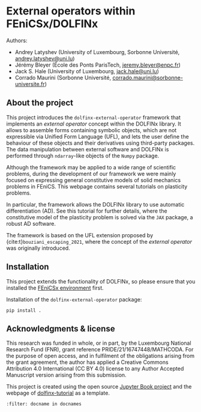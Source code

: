 # External operators within FEniCSx/DOLFINx

Authors:
* Andrey Latyshev (University of Luxembourg, Sorbonne Université,
  andrey.latyshev@uni.lu)
* Jérémy Bleyer (École des Ponts ParisTech, jeremy.bleyer@enpc.fr)
* Jack S. Hale (University of Luxembourg, jack.hale@uni.lu)
* Corrado Maurini (Sorbonne Université, corrado.maurini@sorbonne-universite.fr)

## About the project

This project introduces the `dolfinx-external-operator` framework that
implements an *external operator* concept within the DOLFINx library. It allows
to assemble forms containing symbolic objects, which are not expressible via
Unified Form Language (UFL), and lets the user define the behaviour of these
objects and their derivatives using third-party packages. The data manipulation
between external software and DOLFINx is performed through `ndarray`-like
objects of the `Numpy` package.

Although the framework may be applied to a wide range of scientific problems,
during the development of our framework we were mainly focused on expressing
general constitutive models of solid mechanics problems in FEniCS. This webpage
contains several tutorials on plasticity problems.

In particular, the framework allows the DOLFINx library to use automatic
differentiation (AD). See this tutorial for further details, where the
constitutive model of the plasticity problem is solved via the `JAX` package, a
robust AD software.

The framework is based on the UFL extension proposed by
{cite:t}`bouziani_escaping_2021`, where the concept of the *external operator*
was originally introduced.

## Installation

This project extends the functionality of DOLFINx, so please ensure that you
installed the [FEniCSx environment](https://fenicsproject.org/download/) first.

Installation of the `dolfinx-external-operator` package:

```Shell
pip install .
```

## Acknowledgments & license

This research was funded in whole, or in part, by the Luxembourg National
Research Fund (FNR), grant reference PRIDE/21/16747448/MATHCODA. For the purpose
of open access, and in fulfilment of the obligations arising from the grant
agreement, the author has applied a Creative Commons Attribution 4.0
International (CC BY 4.0) license to any Author Accepted Manuscript version
arising from this submission.

This project is created using the open source
[Jupyter Book project](https://jupyterbook.org/en/stable/intro.html) and the
webpage of [dolfinx-tutorial](https://jsdokken.com/dolfinx-tutorial/index.html)
as a template.


```{bibliography}
:filter: docname in docnames
```